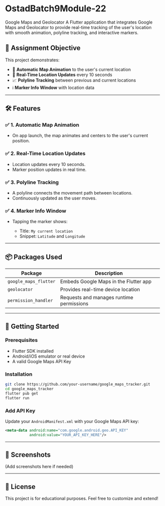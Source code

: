 # OstadBatch9Module-22
Google Maps and Geolocator
A Flutter application that integrates Google Maps and Geolocator to provide real-time tracking of the user's location with smooth animation, polyline tracking, and interactive markers.


## 🧪 Assignment Objective

This project demonstrates:

* 📍 **Automatic Map Animation** to the user's current location
* 🔄 **Real-Time Location Updates** every 10 seconds
* 📈 **Polyline Tracking** between previous and current locations
* ℹ️ **Marker Info Window** with location data

---

## 🛠 Features

### ✅ 1. Automatic Map Animation

* On app launch, the map animates and centers to the user's current position.

### ✅ 2. Real-Time Location Updates

* Location updates every 10 seconds.
* Marker position updates in real time.

### ✅ 3. Polyline Tracking

* A polyline connects the movement path between locations.
* Continuously updated as the user moves.

### ✅ 4. Marker Info Window

* Tapping the marker shows:

  * Title: `My current location`
  * Snippet: `Latitude` and `Longitude`

---

## 📦 Packages Used

| Package               | Description                              |
| --------------------- | ---------------------------------------- |
| `google_maps_flutter` | Embeds Google Maps in the Flutter app    |
| `geolocator`          | Provides real-time device location       |
| `permission_handler`  | Requests and manages runtime permissions |

---

## 🚀 Getting Started

### Prerequisites

* Flutter SDK installed
* Android/iOS emulator or real device
* A valid Google Maps API Key

### Installation

```bash
git clone https://github.com/your-username/google_maps_tracker.git
cd google_maps_tracker
flutter pub get
flutter run
```

### Add API Key

Update your `AndroidManifest.xml` with your Google Maps API key:

```xml
<meta-data android:name="com.google.android.geo.API_KEY"
           android:value="YOUR_API_KEY_HERE"/>
```

---

## 📸 Screenshots

(Add screenshots here if needed)

---

## 📝 License

This project is for educational purposes.
Feel free to customize and extend!

